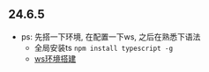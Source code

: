 ## 24.6.5

- ps: 先搭一下环境, 在配置一下ws, 之后在熟悉下语法
  - 全局安装ts ```npm install typescript -g```
  - [ws环境搭建](https://www.cnblogs.com/wfaceboss/p/10043101.html "ws环境搭建")